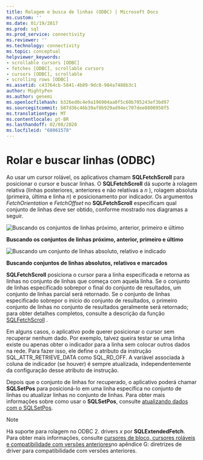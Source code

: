 ```yaml
---
title: Rolagem e busca de linhas (ODBC) | Microsoft Docs
ms.custom: ''
ms.date: 01/19/2017
ms.prod: sql
ms.prod_service: connectivity
ms.reviewer: ''
ms.technology: connectivity
ms.topic: conceptual
helpviewer_keywords:
- scrollable cursors [ODBC]
- fetches [ODBC], scrollable cursors
- cursors [ODBC], scrollable
- scrolling rows [ODBC]
ms.assetid: c43764cb-5841-4b89-9dc0-984a7488b3c1
author: MightyPen
ms.author: genemi
ms.openlocfilehash: b326ed0c4e9a196904aa0f5c60b705243ef3bd97
ms.sourcegitcommit: b87d36c46b39af8b929ad94ec707dee8800950f5
ms.translationtype: MT
ms.contentlocale: pt-BR
ms.lasthandoff: 02/08/2020
ms.locfileid: "68061578"
---
```

# <a name="scrolling-and-fetching-rows-odbc"></a>Rolar e buscar linhas (ODBC)
Ao usar um cursor rolável, os aplicativos chamam **SQLFetchScroll** para posicionar o cursor e buscar linhas. O **SQLFetchScroll** dá suporte à rolagem relativa (linhas posteriores, anteriores e não relativas a *n* ), rolagem absoluta (primeira, última e linha *n*) e posicionamento por indicador. Os argumentos *FetchOrientation* e *FetchOffset* no **SQLFetchScroll** especificam qual conjunto de linhas deve ser obtido, conforme mostrado nos diagramas a seguir.  
  
 ![Buscando os conjuntos de linhas próximo, anterior, primeiro e último](../../../odbc/reference/develop-app/media/pr20_2.gif "pr20_2")  
  
 **Buscando os conjuntos de linhas próximo, anterior, primeiro e último**  
  
 ![Buscando um conjunto de linhas absoluto, relativo e indicado](../../../odbc/reference/develop-app/media/pr20_1.gif "pr20_1")  
  
 **Buscando conjuntos de linhas absolutos, relativos e marcados**  
  
 **SQLFetchScroll** posiciona o cursor para a linha especificada e retorna as linhas no conjunto de linhas que começa com aquela linha. Se o conjunto de linhas especificado sobrepor o final do conjunto de resultados, um conjunto de linhas parcial será retornado. Se o conjunto de linhas especificado sobrepor o início do conjunto de resultados, o primeiro conjunto de linhas no conjunto de resultados geralmente será retornado; para obter detalhes completos, consulte a descrição da função [SQLFetchScroll](../../../odbc/reference/syntax/sqlfetchscroll-function.md) .  
  
 Em alguns casos, o aplicativo pode querer posicionar o cursor sem recuperar nenhum dado. Por exemplo, talvez queira testar se uma linha existe ou apenas obter o indicador para a linha sem colocar outros dados na rede. Para fazer isso, ele define o atributo da instrução SQL_ATTR_RETRIEVE_DATA como SQL_RD_OFF. A variável associada à coluna de indicador (se houver) é sempre atualizada, independentemente da configuração desse atributo de instrução.  
  
 Depois que o conjunto de linhas for recuperado, o aplicativo poderá chamar **SQLSetPos** para posicioná-lo em uma linha específica no conjunto de linhas ou atualizar linhas no conjunto de linhas. Para obter mais informações sobre como usar o **SQLSetPos**, consulte [atualizando dados com o SQLSetPos](../../../odbc/reference/develop-app/updating-data-with-sqlsetpos.md).  
  
> [!NOTE]  
>  Há suporte para rolagem no ODBC 2. drivers *x* por **SQLExtendedFetch**. Para obter mais informações, consulte [cursores de bloco, cursores roláveis e compatibilidade com versões anteriores](../../../odbc/reference/appendixes/block-cursors-scrollable-cursors-and-backward-compatibility.md)no apêndice G: diretrizes de driver para compatibilidade com versões anteriores.
